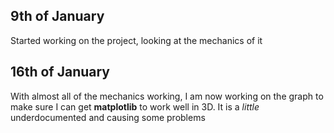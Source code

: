 ## 9th of January
Started working on the project, looking at the mechanics of it

## 16th of January

With almost all of the mechanics working, I am now working on the graph to
make sure I can get **matplotlib** to work well in 3D. It is a *little*
underdocumented and causing some problems

